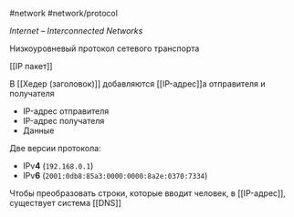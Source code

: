 #network #network/protocol 

*Internet – Interconnected Networks*

Низкоуровневый протокол сетевого транспорта

[[IP пакет]]

В [[Хедер (заголовок)]] добавляются [[IP-адрес]]а отправителя и получателя

- IP-адрес отправителя
- IP-адрес получателя
- Данные

Две версии протокола:
- IPv**4** (`192.168.0.1`)
- IPv**6** (`2001:0db8:85a3:0000:0000:8a2e:0370:7334`)

Чтобы преобразовать строки, которые вводит человек, в [[IP-адрес]], существует система [[DNS]]